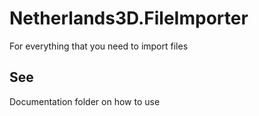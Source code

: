 # Netherlands3D.FileImporter
For everything that you need to import files

## See
Documentation folder on how to use
